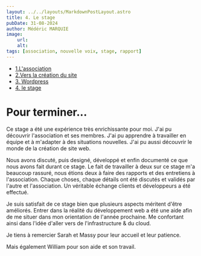 ```yaml
---
layout: ../../layouts/MarkdownPostLayout.astro
title: 4. Le stage
pubDate: 31-08-2024
author: Médéric MARQUIE
image: 
    url: 
    alt: 
tags: [association, nouvelle voix, stage, rapport]
---
```


- [1.L'association](/posts/1.asso_Nouvelle-Voix)
- [2.Vers la création du site](/posts/2.creation_maquette)
- [3. Wordpress ](/posts/3.wordpress)
- [4. le stage](/posts/4.le_stage)

# Pour terminer...

Ce stage a été une expérience très enrichissante pour moi. J'ai pu découvrir l'association et ses membres. J'ai pu apprendre à travailler en équipe et à m'adapter à des situations nouvelles. J'ai pu aussi découvrir le monde de la création de site web.

Nous avons discuté, puis designé, développé et enfin documenté ce que nous avons fait durant ce stage. Le fait de travailler à deux sur ce stage m'a beaucoup rassuré, nous étions deux à faire des rapports et des entretiens à l'association. Chaque choses, chaque détails ont été discutés et validés par l'autre et l'association. Un véritable échange clients et développeurs a été effectué. 

Je suis satisfait de ce stage bien que plusieurs aspects méritent d'être améliorés. Entrer dans la réalité du développement web a été une aide afin de me situer dans mon orientation de l'année prochaine. Me confortant ainsi dans l'idée d'aller vers de l'infrastructure & du cloud. 

Je tiens à remercier Sarah et Massy pour leur accueil et leur patience.

Mais également William pour son aide et son travail. 